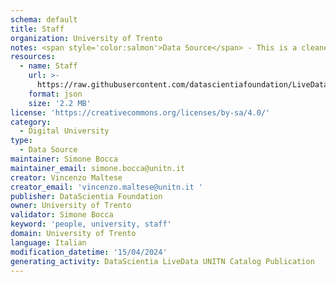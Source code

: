 ```yaml
---
schema: default
title: Staff
organization: University of Trento
notes: <span style='color:salmon'>Data Source</span> - This is a cleaned and formatted dataset, created by the University of Trento (UNITN), that includes information about the UNITN staff.
resources:
  - name: Staff
    url: >-
      https://raw.githubusercontent.com/datascientiafoundation/LiveDataUNITN-DREP/main/Data%20Resources/DU-UNITN-people.json
    format: json
    size: '2.2 MB'
license: 'https://creativecommons.org/licenses/by-sa/4.0/'
category:
  - Digital University
type:
  - Data Source
maintainer: Simone Bocca
maintainer_email: simone.bocca@unitn.it
creator: Vincenzo Maltese
creator_email: 'vincenzo.maltese@unitn.it '
publisher: DataScientia Foundation
owner: University of Trento
validator: Simone Bocca
keyword: 'people, university, staff'
domain: University of Trento
language: Italian
modification_datetime: '15/04/2024'
generating_activity: DataScientia LiveData UNITN Catalog Publication
---
```

